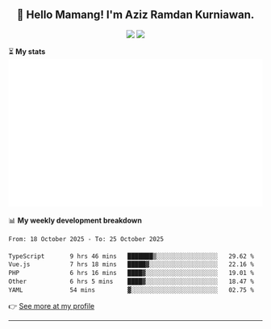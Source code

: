 <h2 align="center">👋 Hello Mamang! I'm Aziz Ramdan Kurniawan.</h2>  
<p align="center">
  <img src="https://komarev.com/ghpvc/?username=azizramdan">
  <img src="https://wakatime.com/badge/user/90056fa0-4c31-4eca-954e-2a3ac05896f9.svg">
</p>
    
⏳ **My stats**  
![](https://raw.githubusercontent.com/azizramdan/github-stats/master/generated/overview.svg#gh-dark-mode-only)

📊 **My weekly development breakdown**
<!--START_SECTION:waka-->

```txt
From: 18 October 2025 - To: 25 October 2025

TypeScript       9 hrs 46 mins   ███████▒░░░░░░░░░░░░░░░░░   29.62 %
Vue.js           7 hrs 18 mins   █████▓░░░░░░░░░░░░░░░░░░░   22.16 %
PHP              6 hrs 16 mins   ████▓░░░░░░░░░░░░░░░░░░░░   19.01 %
Other            6 hrs 5 mins    ████▓░░░░░░░░░░░░░░░░░░░░   18.47 %
YAML             54 mins         ▓░░░░░░░░░░░░░░░░░░░░░░░░   02.75 %
```

<!--END_SECTION:waka-->
👉 [See more at my profile](https://wakatime.com/@azizramdan)
***
